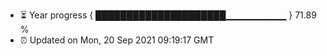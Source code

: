 - ⏳ Year progress { █████████████████████▁▁▁▁▁▁▁▁▁ } 71.89 %
- ⏰ Updated on Mon, 20 Sep 2021 09:19:17 GMT

